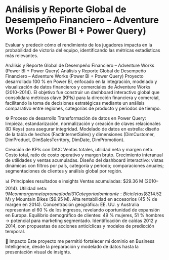 # Análisis y Reporte Global de Desempeño Financiero – Adventure Works (Power BI + Power Query)
Evaluar y predecir cómo el rendimiento de los jugadores impacta en la probabilidad de victoria del equipo, identificando las métricas estadísticas más relevantes.

Análisis y Reporte Global de Desempeño Financiero – Adventure Works (Power BI + Power Query)
Análisis y Reporte Global de Desempeño Financiero – Adventure Works (Power BI + Power Query)
Proyecto desarrollado 100 % en Power BI, enfocado en la integración, modelado y visualización de datos financieros y comerciales de Adventure Works (2010–2014).
El objetivo fue construir un dashboard interactivo global que consolidara métricas clave (KPIs) para la dirección financiera y comercial, facilitando la toma de decisiones estratégicas mediante un análisis comparativo entre regiones, categorías de producto y periodos de tiempo.

⚙️ Proceso de desarrollo
Transformación de datos en Power Query: limpieza, estandarización, normalización y creación de claves relacionales (ID Keys) para asegurar integridad.
Modelado de datos en estrella: diseño de la tabla de hechos (FactInternetSales) y dimensiones (DimCustomer, DimProduct, DimSalesTerritory, DimDate, DimPromotion).

Creación de KPIs con DAX:
Ventas totales, utilidad neta y margen neto.
Costo total, ratio de costo operativo y margen bruto.
Crecimiento interanual de utilidades y ventas acumuladas.
Diseño del dashboard interactivo: vistas dinámicas con filtros por país, categoría y periodo; comparaciones anuales; segmentaciones de clientes y análisis global por región.

📊 Principales resultados e insights
Ventas acumuladas: $29.36 M (2010–2014).
Utilidad neta: $9 M con margen neto promedio del 31 %.
Categoría dominante: Bicicletas (82 % de las ventas); subcategorías destacadas Road Bikes ($14.52 M) y Mountain Bikes ($9.95 M).
Alta rentabilidad en accesorios (45 % de margen en 2014).
Concentración geográfica: EE. UU. y Australia representan el 60 % de los ingresos, revelando oportunidad de expansión en Europa.
Equilibrio demográfico de clientes: 49 % mujeres, 51 % hombres → potencial para marketing segmentado.
Identificación de caídas 2012 y 2014, con propuestas de acciones anticíclicas y modelos de predicción temporal.

🎯 Impacto
Este proyecto me permitió fortalecer mi dominio en Business Intelligence, desde la preparación y modelado de datos hasta la presentación visual de insights.
